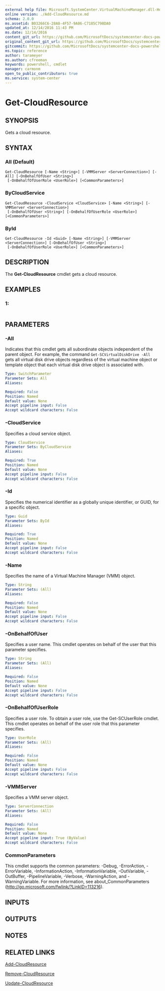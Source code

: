 ```yaml
---
external help file: Microsoft.SystemCenter.VirtualMachineManager.dll-Help.xml
online version: ./Add-CloudResource.md
schema: 2.0.0
ms.assetid: B03266C6-28A8-4F57-9A06-C7185C798DA0
updated_at: 12/14/2016 11:43 PM
ms.date: 12/14/2016
content_git_url: https://github.com/MicrosoftDocs/systemcenter-docs-powershell/blob/master/systemcenter-cmdlets/SystemCenter2016/VirtualMachineManager/v1.0/Get-CloudResource.md
original_content_git_url: https://github.com/MicrosoftDocs/systemcenter-docs-powershell/blob/master/systemcenter-cmdlets/SystemCenter2016/VirtualMachineManager/v1.0/Get-CloudResource.md
gitcommit: https://github.com/MicrosoftDocs/systemcenter-docs-powershell/blob/96cd9bd2780eb6b78c540fa00d3b8a4313e3ed40/systemcenter-cmdlets/SystemCenter2016/VirtualMachineManager/v1.0/Get-CloudResource.md
ms.topic: reference
author: tarameyer
ms.author: cfreeman
keywords: powershell, cmdlet
manager: carmonm
open_to_public_contributors: true
ms.service: system-center
---
```


# Get-CloudResource

## SYNOPSIS
Gets a cloud resource.

## SYNTAX

### All (Default)
```
Get-CloudResource [-Name <String>] [-VMMServer <ServerConnection>] [-All] [-OnBehalfOfUser <String>]
 [-OnBehalfOfUserRole <UserRole>] [<CommonParameters>]
```

### ByCloudService
```
Get-CloudResource -CloudService <CloudService> [-Name <String>] [-VMMServer <ServerConnection>]
 [-OnBehalfOfUser <String>] [-OnBehalfOfUserRole <UserRole>] [<CommonParameters>]
```

### ById
```
Get-CloudResource -Id <Guid> [-Name <String>] [-VMMServer <ServerConnection>] [-OnBehalfOfUser <String>]
 [-OnBehalfOfUserRole <UserRole>] [<CommonParameters>]
```

## DESCRIPTION
The **Get-CloudResource** cmdlet gets a cloud resource.

## EXAMPLES

### 1:
```

```

## PARAMETERS

### -All
Indicates that this cmdlet gets all subordinate objects independent of the parent object.
For example, the command `Get-SCVirtualDiskDrive -All` gets all virtual disk drive objects regardless of the virtual machine object or template object that each virtual disk drive object is associated with.

```yaml
Type: SwitchParameter
Parameter Sets: All
Aliases: 

Required: False
Position: Named
Default value: None
Accept pipeline input: False
Accept wildcard characters: False
```

### -CloudService
Specifies a cloud service object.

```yaml
Type: CloudService
Parameter Sets: ByCloudService
Aliases: 

Required: True
Position: Named
Default value: None
Accept pipeline input: False
Accept wildcard characters: False
```

### -Id
Specifies the numerical identifier as a globally unique identifier, or GUID, for a specific object.

```yaml
Type: Guid
Parameter Sets: ById
Aliases: 

Required: True
Position: Named
Default value: None
Accept pipeline input: False
Accept wildcard characters: False
```

### -Name
Specifies the name of a Virtual Machine Manager (VMM) object.

```yaml
Type: String
Parameter Sets: (All)
Aliases: 

Required: False
Position: Named
Default value: None
Accept pipeline input: False
Accept wildcard characters: False
```

### -OnBehalfOfUser
Specifies a user name.
This cmdlet operates on behalf of the user that this parameter specifies.

```yaml
Type: String
Parameter Sets: (All)
Aliases: 

Required: False
Position: Named
Default value: None
Accept pipeline input: False
Accept wildcard characters: False
```

### -OnBehalfOfUserRole
Specifies a user role.
To obtain a user role, use the Get-SCUserRole cmdlet.
This cmdlet operates on behalf of the user role that this parameter specifies.

```yaml
Type: UserRole
Parameter Sets: (All)
Aliases: 

Required: False
Position: Named
Default value: None
Accept pipeline input: False
Accept wildcard characters: False
```

### -VMMServer
Specifies a VMM server object.

```yaml
Type: ServerConnection
Parameter Sets: (All)
Aliases: 

Required: False
Position: Named
Default value: None
Accept pipeline input: True (ByValue)
Accept wildcard characters: False
```

### CommonParameters
This cmdlet supports the common parameters: -Debug, -ErrorAction, -ErrorVariable, -InformationAction, -InformationVariable, -OutVariable, -OutBuffer, -PipelineVariable, -Verbose, -WarningAction, and -WarningVariable. For more information, see about_CommonParameters (http://go.microsoft.com/fwlink/?LinkID=113216).

## INPUTS

## OUTPUTS

## NOTES

## RELATED LINKS

[Add-CloudResource](xref:SystemCenter2016/VirtualMachineManager/v1.0/Add-CloudResource.md)

[Remove-CloudResource](xref:SystemCenter2016/VirtualMachineManager/v1.0/Remove-CloudResource.md)

[Update-CloudResource](xref:SystemCenter2016/VirtualMachineManager/v1.0/Update-CloudResource.md)

